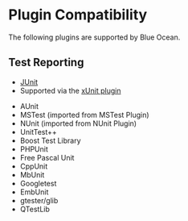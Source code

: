 # Plugin Compatibility

The following plugins are supported by Blue Ocean.

## Test Reporting

* [JUnit](https://www.google.com.au/webhp?sourceid=chrome-instant&ion=1&espv=2&ie=UTF-8#q=junit%20plugin)
* Supported via the [xUnit plugin](https://wiki.jenkins-ci.org/display/JENKINS/xUnit+Plugin)
- AUnit 
- MSTest (imported from MSTest Plugin)
- NUnit (imported from NUnit Plugin)
- UnitTest++ 
- Boost Test Library
- PHPUnit
- Free Pascal Unit
- CppUnit
- MbUnit
- Googletest
- EmbUnit
- gtester/glib
- QTestLib

